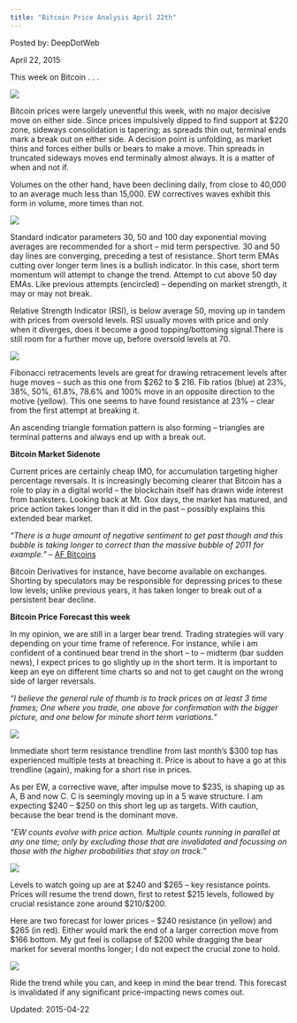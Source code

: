```yaml
---
title: "Bitcoin Price Analysis April 22th"
---
```


Posted by: DeepDotWeb 

<span>April 22, 2015</span>



<p>This week on Bitcoin . . .</p>

<img src="https://info-gir.github.io/deepdotweb/imgs/2015/04/image0011.jpg">

<p>Bitcoin prices were largely uneventful this week, with no major decisive move on either side. Since prices impulsively dipped to find support at $220 zone, sideways consolidation is tapering; as spreads thin out, terminal ends mark a break out on either side. A decision point is unfolding, as market thins and forces either bulls or bears to make a move. Thin spreads in truncated sideways moves end terminally almost always. It is a matter of when and not if.</p>
<p>Volumes on the other hand, have been declining daily, from close to 40,000 to an average much less than 15,000. EW correctives waves exhibit this form in volume, more times than not.</p>

<img src="https://info-gir.github.io/deepdotweb/imgs/2015/04/image0021.jpg">

<p>Standard indicator parameters 30, 50 and 100 day exponential moving averages are recommended for a short &#8211; mid term perspective. 30 and 50 day lines are converging, preceding a test of resistance. Short term EMAs cutting over longer term lines is a bullish indicator. In this case, short term momentum will attempt to change the trend. Attempt to cut above 50 day EMAs. Like previous attempts (encircled) &#8211; depending on market strength, it may or may not break.</p>
<p>Relative Strength Indicator (RSI), is below average 50, moving up in tandem with prices from oversold levels. RSI usually moves with price and only when it diverges, does it become a good topping/bottoming signal.There is still room for a further move up, before oversold levels at 70.</p>

<img src="https://info-gir.github.io/deepdotweb/imgs/2015/04/image0031.jpg">

<p>Fibonacci retracements levels are great for drawing retracement levels after huge moves &#8211; such as this one from $262 to $ 216. Fib ratios (blue) at 23%, 38%, 50%, 61.8%, 78.6% and 100% move in an opposite direction to the motive (yellow). This one seems to have found resistance at 23% &#8211; clear from the first attempt at breaking it.</p>
<p>An ascending triangle formation pattern is also forming &#8211; triangles are terminal patterns and always end up with a break out.</p>
<p><strong>Bitcoin Market Sidenote</strong></p>
<p>Current prices are certainly cheap IMO, for accumulation targeting higher percentage reversals. It is increasingly becoming clearer that Bitcoin has a role to play in a digital world &#8211; the blockchain itself has drawn wide interest from banksters. Looking back at Mt. Gox days, the market has matured, and price action takes longer than it did in the past &#8211; possibly explains this extended bear market.</p>
<p><em>“There is a huge amount of negative sentiment to get past though and this bubble is taking longer to correct than the massive bubble of 2011 for example.”</em> &#8211; <a href="https://afbitcoins.wordpress.com/">AF Bitcoins</a></p>
<p>Bitcoin Derivatives for instance, have become available on exchanges. Shorting by speculators may be responsible for depressing prices to these low levels; unlike previous years, it has taken longer to break out of a persistent bear decline.</p>
<p><strong>Bitcoin Price Forecast this week</strong></p>
<p>In my opinion, we are still in a larger bear trend. Trading strategies will vary depending on your time frame of reference. For instance, while i am confident of a continued bear trend in the short &#8211; to &#8211; midterm (bar sudden news), I expect prices to go slightly up in the short term. It is important to keep an eye on different time charts so and not to get caught on the wrong side of larger reversals.</p>
<p><em>“I believe the general rule of thumb is to track prices on at least 3 time frames; One where you trade, one above for confirmation with the bigger picture, and one below for minute short term variations.” </em></p>

<img src="https://info-gir.github.io/deepdotweb/imgs/2015/04/image004.png">

<p>Immediate short term resistance trendline from last month’s $300 top has experienced multiple tests at breaching it. Price is about to have a go at this trendline (again), making for a short rise in prices.</p>
<p>As per EW, a corrective wave, after impulse move to $235, is shaping up as A, B and now C. C is seemingly moving up in a 5 wave structure. I am expecting $240 &#8211; $250 on this short leg up as targets. With caution, because the bear trend is the dominant move.</p>
<p><em>“EW counts evolve with price action. Multiple counts running in parallel at any one time; only by excluding those that are invalidated and focussing on those with the higher probabilities that stay on track.”</em></p>

<img src="https://info-gir.github.io/deepdotweb/imgs/2015/04/image006.jpg">

<p>Levels to watch going up are at $240 and $265 &#8211; key resistance points. Prices will resume the trend down, first to retest $215 levels, followed by crucial resistance zone around $210/$200.</p>
<p>Here are two forecast for lower prices &#8211; $240 resistance (in yellow) and $265 (in red). Either would mark the end of a larger correction move from $166 bottom. My gut feel is collapse of $200 while dragging the bear market for several months longer; I do not expect the crucial zone to hold.</p>

<img src="https://info-gir.github.io/deepdotweb/imgs/2015/04/image007.png">

<p>Ride the trend while you can, and keep in mind the bear trend. This forecast is invalidated if any significant price-impacting news comes out.</p>

Updated: 2015-04-22

